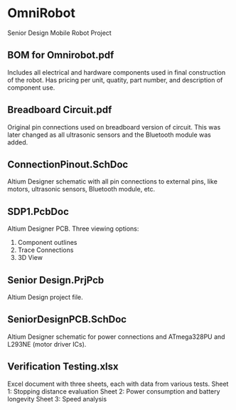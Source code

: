 # OmniRobot
Senior Design Mobile Robot Project

## BOM for Omnirobot.pdf
Includes all electrical and hardware components used in final construction of the robot. 
Has pricing per unit, quatity, part number, and description of component use.
  
## Breadboard Circuit.pdf
Original pin connections used on breadboard version of circuit. This was later changed as all ultrasonic sensors and the Bluetooth module was added.

## ConnectionPinout.SchDoc
Altium Designer schematic with all pin connections to external pins, like motors, ultrasonic sensors, Bluetooth module, etc.

## SDP1.PcbDoc
Altium Designer PCB. Three viewing options:
1. Component outlines
2. Trace Connections
3. 3D View

## Senior Design.PrjPcb
Altium Design project file.

## SeniorDesignPCB.SchDoc
Altium Designer schematic for power connections and ATmega328PU and L293NE (motor driver ICs).

## Verification Testing.xlsx
Excel document with three sheets, each with data from various tests.
Sheet 1: Stopping distance evaluation
Sheet 2: Power consumption and battery longevity
Sheet 3: Speed analysis

